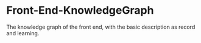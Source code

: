 # Front-End-KnowledgeGraph
The knowledge graph of the front end, with the basic description as record and learning.
